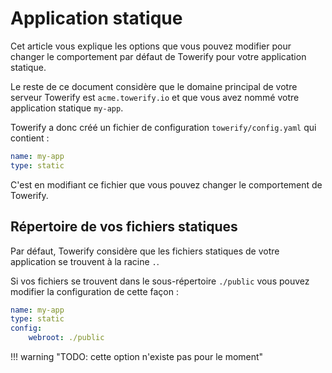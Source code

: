 # Application statique

Cet article vous explique les options que vous pouvez modifier pour changer le comportement
par défaut de Towerify pour votre application statique.

Le reste de ce document considère que le domaine principal de votre serveur Towerify 
est `acme.towerify.io` et que vous avez nommé votre application statique `my-app`.

Towerify a donc créé un fichier de configuration `towerify/config.yaml` qui contient :

``` yaml 
name: my-app
type: static
```

C'est en modifiant ce fichier que vous pouvez changer le comportement de Towerify.

## Répertoire de vos fichiers statiques

Par défaut, Towerify considère que les fichiers statiques de votre application se 
trouvent à la racine `.`.

Si vos fichiers se trouvent dans le sous-répertoire `./public` vous pouvez modifier
la configuration de cette façon :

``` yaml 
name: my-app
type: static
config:
    webroot: ./public 
```

!!! warning "TODO: cette option n'existe pas pour le moment"
